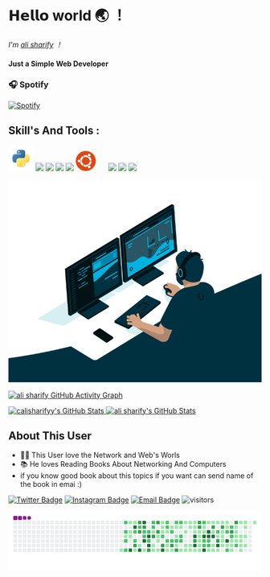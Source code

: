 # 𝗛𝗲𝗹𝗹𝗼 <b>world</b> 🌏 ！ 

*I'm [ali sharify](https://github.com/alisharify7) ！*

#### Just a Simple Web Developer  #### 

### 🎧 Spotify
[![Spotify](https://spotifnow.vercel.app/api/spotify)](https://open.spotify.com/user/31okyqhr3spkahtwqmv5i7opem5e)


## Skill's And Tools :

<div>
<code><img height="50" src="https://raw.githubusercontent.com/github/explore/80688e429a7d4ef2fca1e82350fe8e3517d3494d/topics/python/python.png"></code>
<code><img height="50" src="https://www.britefish.net/wp-content/uploads/2019/07/logo-c-1.png"></code>
<code><img height="50" src="https://camo.githubusercontent.com/bec2c92468d081617cb3145a8f3d8103e268bca400f6169c3a68dc66e05c971e/68747470733a2f2f76352e676574626f6f7473747261702e636f6d2f646f63732f352e302f6173736574732f6272616e642f626f6f7473747261702d6c6f676f2d736861646f772e706e67"></code>
<code><img height="45" src="https://www.avenga.com/wp-content/uploads/2020/11/C-Sharp.png"></code>
<code><img height="40" src="https://naysan.ca/wp-content/uploads/2020/10/flask_banner.png"></code> 
<code><img height="40"                                                     src="https://raw.githubusercontent.com/github/explore/80688e429a7d4ef2fca1e82350fe8e3517d3494d/topics/ubuntu/ubuntu.png">   </code>
<code><img height="40" src="https://cdn.svgporn.com/logos/visual-studio-code.svg"></code>   
<code><img height="40" src="https://upload.wikimedia.org/wikipedia/commons/thumb/3/38/SQLite370.svg/1200px-       SQLite370.svg.png"></code>    
<code><img height="40" src="https://www.jodayn.com/wp-content/uploads/2018/05/0009087_course-comptia-network-v6-n10-006-1.jpeg"></code>
</div>
<br>

<img width='650px' height='400px' src='https://raw.githubusercontent.com/CodeWithEmad/CodeWithEmad/main/code.gif' >

[![ali sharify GitHub Activity Graph](https://activity-graph.herokuapp.com/graph?username=alisharify7&bg_color=22272e&title_color=FFFFFF&text_color=FFFFFF)](https://git.io/praveenscience)


<a href="https://github.com/alisharify7">
  <img  src="https://github-readme-stats.vercel.app/api?username=alisharify7&show_icons=true&line_height=30&count_private=true&title_color=ab72c0&text_color=ab72c0&icon_color=6aa6f8&bg_color=22272e" alt="calisharifyy's GitHub Stats" />
</a>

<a href="https://github.com/alisharify7">
  <img  src="https://github-readme-stats.vercel.app/api/top-langs/?username=alisharify7&title_color=ab72c0&text_color=ab72c0&icon_color=6aa6f8&bg_color=22272e" alt="ali sharify's GitHub Stats" />
</a>


## About This User

- 👨‍💻 This User love the Network and Web's Worls
- :books: He loves Reading Books About Networking And Computers 
- if you know good book about this topics if you want can send name of the book in emai :)


[![Twitter Badge](https://img.shields.io/badge/-Twitter-1da1f2?style=flat-square&labelColor=1da1f2&logo=twitter&logoColor=white&link=https://twitter.com/Yaronzz)](https://twitter.com/alisharify7)
[![Instagram Badge](https://img.shields.io/badge/-Instagram-purple?style=flat&logo=instagram&logoColor=white&link=https://instagram.com/ali._.sharify/)](https://instagram.com/ali._.sharify)
[![Email Badge](https://img.shields.io/badge/-Email-c14438?style=flat-square&logo=Gmail&logoColor=white&link=mailto:yaronhuang@foxmail.com)](mailto:alisharifyoffcial@gmail.com)
![visitors](https://visitor-badge.laobi.icu/badge?page_id=alisharifyy)


![snake gif](https://github.com/alisharifyy/alisharifyy/blob/output/github-contribution-grid-snake.gif)
